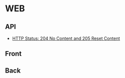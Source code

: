 # WEB

## API

- [HTTP Status: 204 No Content and 205 Reset Content](https://benramsey.com/blog/2008/05/http-status-204-no-content-and-205-reset-content/)

## Front


## Back
